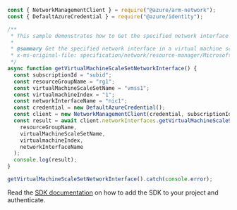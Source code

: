 ```javascript
const { NetworkManagementClient } = require("@azure/arm-network");
const { DefaultAzureCredential } = require("@azure/identity");

/**
 * This sample demonstrates how to Get the specified network interface in a virtual machine scale set.
 *
 * @summary Get the specified network interface in a virtual machine scale set.
 * x-ms-original-file: specification/network/resource-manager/Microsoft.Network/stable/2021-08-01/examples/VmssNetworkInterfaceGet.json
 */
async function getVirtualMachineScaleSetNetworkInterface() {
  const subscriptionId = "subid";
  const resourceGroupName = "rg1";
  const virtualMachineScaleSetName = "vmss1";
  const virtualmachineIndex = "1";
  const networkInterfaceName = "nic1";
  const credential = new DefaultAzureCredential();
  const client = new NetworkManagementClient(credential, subscriptionId);
  const result = await client.networkInterfaces.getVirtualMachineScaleSetNetworkInterface(
    resourceGroupName,
    virtualMachineScaleSetName,
    virtualmachineIndex,
    networkInterfaceName
  );
  console.log(result);
}

getVirtualMachineScaleSetNetworkInterface().catch(console.error);
```

Read the [SDK documentation](https://github.com/Azure/azure-sdk-for-js/blob/%40azure%2Farm-network_28.0.0/sdk/network/arm-network/README.md) on how to add the SDK to your project and authenticate.
